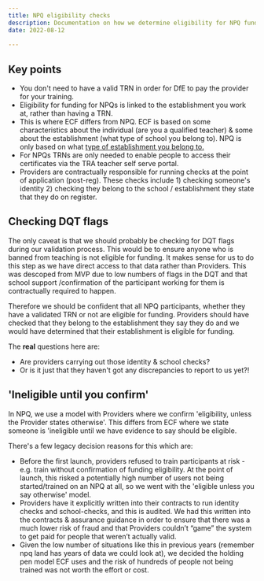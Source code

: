 ```yaml
---
title: NPQ eligibility checks
description: Documentation on how we determine eligibility for NPQ funding, how a TRN fits in and providers contractual obligations to check eligibility post registration.
date: 2022-08-12
   
---
```


## Key points

- You don't need to have a valid TRN in order for DfE to pay the provider for your training.
- Eligibility for funding for NPQs is linked to the establishment you work at, rather than having a TRN.
- This is where ECF differs from NPQ. ECF is based on some characteristics about the individual (are you a qualified teacher) & some about the establishment (what type of school you belong to). NPQ is only based on what [type of establishment you belong to.](https://docs.google.com/spreadsheets/d/1n3ILYjPV-4Bsdu3OrgpCf88g7a2-nDjOXtKxdyAhorA/edit#gid=349795099)
- For NPQs TRNs are only needed to enable people to access their certificates via the TRA teacher self serve portal.
- Providers are contractually responsible for running checks at the point of application (post-reg). These checks include 1) checking someone's identity 2) checking they belong to the school / establishment they state that they do on register.


## Checking DQT flags

The only caveat is that we should probably be checking for DQT flags during our validation process. This would be to ensure anyone who is banned from teaching is not eligible for funding. It makes sense for us to do this step as we have direct access to that data rather than Providers. This was descoped from MVP due to low numbers of flags in the DQT and that school support /confirmation of the participant working for them is contractually required to happen.

Therefore we should be confident that all NPQ participants, whether they have a validated TRN or not are eligible for funding. Providers should have checked that they belong to the establishment they say they do and we would have determined that their establishment is eligible for funding.
 
The **real** questions here are: 
- Are providers carrying out those identity & school checks? 
- Or is it just that they haven't got any discrepancies to report to us yet?! 

## 'Ineligible until you confirm'

In NPQ, we use a model with Providers where we confirm  'eligibility, unless the Provider states otherwise'. This differs from ECF where we state someone is 'ineligible until we have evidence to say should be eligible.
 
There's a few legacy decision reasons for this which are:
- Before the first launch, providers refused to train participants at risk - e.g. train without confirmation of funding eligibility. At the point of launch, this risked a potentially high number of users not being started/trained on an NPQ at all, so we went with the 'eligible unless you say otherwise' model.
- Providers have it explicitly written into their contracts to run identity checks and school-checks, and this is audited. We had this written into the contracts & assurance guidance in order to ensure that there was a much lower risk of fraud and that Providers couldn’t “game” the system to get paid for people that weren’t actually valid. 
- Given the low number of situations like this in previous years (remember npq land has years of data we could look at), we decided the holding pen model ECF uses and the risk of hundreds of people not being trained was not worth the effort or cost.



